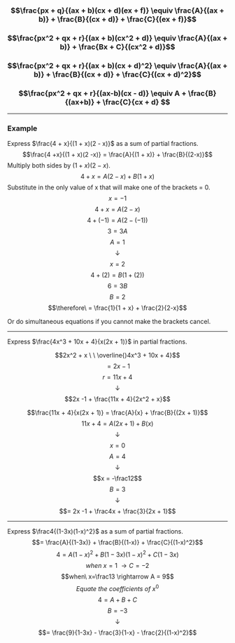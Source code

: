 ### $$\frac{px + q}{(ax + b)(cx + d)(ex + f)} \equiv \frac{A}{(ax + b)} + \frac{B}{(cx + d)} + \frac{C}{(ex + f)}$$
### $$\frac{px^2 + qx + r}{(ax + b)(cx^2 + d)} \equiv \frac{A}{(ax + b)} + \frac{Bx + C}{(cx^2 + d)}$$
### $$\frac{px^2 + qx + r}{(ax + b)(cx + d)^2} \equiv \frac{A}{(ax + b)} + \frac{B}{(cx + d)} + \frac{C}{(cx + d)^2}$$
### $$\frac{px^2 + qx + r}{(ax-b)(cx - d)} \equiv A + \frac{B}{(ax+b)} + \frac{C}{cx + d} $$
____
### Example
Express $\frac{4 + x}{(1 + x)(2 - x)}$ as a sum of partial fractions.
$$\frac{4 +x}{(1 + x)(2 -x)} = \frac{A}{(1 + x)} + \frac{B}{(2-x)}$$
Multiply both sides by $(1 + x)(2-x)$.
$$4 + x = A(2-x) + B(1 + x)$$
Substitute in the only value of x that will make one of the brackets = 0.
$$x = -1$$
$$4 + x = A(2-x)$$
$$4 + (-1) = A(2 -(-1))$$
$$3 = 3A$$
$$A = 1$$
$$\downarrow$$
$$x = 2$$
$$4 + (2) = B(1 + (2))$$
$$6 = 3B$$
$$B = 2$$
$$\therefore\  = \frac{1}{1 + x} + \frac{2}{2-x}$$

Or do simultaneous equations if you cannot make the brackets cancel.
_____
Express $\frac{4x^3 + 10x + 4}{x(2x + 1)}$ in partial fractions.

$$2x^2 + x \ \ \overline{)4x^3 + 10x + 4}$$
$$= 2x - 1$$
$$r = 11x + 4$$
$$\downarrow$$
$$2x -1 + \frac{11x + 4}{2x^2 + x}$$

$$\frac{11x + 4}{x(2x + 1)} = \frac{A}{x} + \frac{B}{(2x + 1)}$$
$$11x + 4 = A(2x +1) + B(x)$$
$$\downarrow$$
$$x = 0 $$
$$A = 4$$
$$\downarrow$$
$$x = -\frac12$$
$$B = 3$$
$$\downarrow$$
$$= 2x -1 + \frac4x + \frac{3}{2x + 1}$$
________
Express $\frac4{(1-3x)(1-x)^2}$ as a sum of partial fractions.
$$= \frac{A}{(1-3x)} + \frac{B}{(1-x)} + \frac{C}{(1-x)^2}$$
$$4 = A(1-x)^2 + B(1-3x)(1-x)^2 + C(1-3x)$$
$$when\ x=1\ \rightarrow C = -2$$
$$when\ x=\frac13 \rightarrow A = 9$$
$$Equate\ the\ coefficients\ of\ x^0$$
$$4 = A + B + C$$
$$B =  -3$$
$$\downarrow$$
$$= \frac{9}{1-3x} - \frac{3}{1-x} - \frac{2}{(1-x)^2}$$
